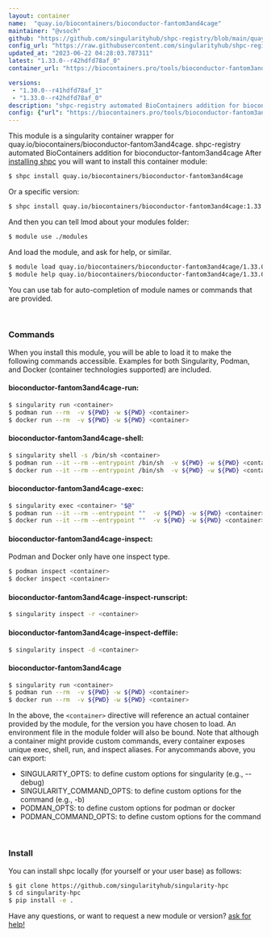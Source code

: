 ```yaml
---
layout: container
name:  "quay.io/biocontainers/bioconductor-fantom3and4cage"
maintainer: "@vsoch"
github: "https://github.com/singularityhub/shpc-registry/blob/main/quay.io/biocontainers/bioconductor-fantom3and4cage/container.yaml"
config_url: "https://raw.githubusercontent.com/singularityhub/shpc-registry/main/quay.io/biocontainers/bioconductor-fantom3and4cage/container.yaml"
updated_at: "2023-06-22 04:28:03.787311"
latest: "1.33.0--r42hdfd78af_0"
container_url: "https://biocontainers.pro/tools/bioconductor-fantom3and4cage"

versions:
 - "1.30.0--r41hdfd78af_1"
 - "1.33.0--r42hdfd78af_0"
description: "shpc-registry automated BioContainers addition for bioconductor-fantom3and4cage"
config: {"url": "https://biocontainers.pro/tools/bioconductor-fantom3and4cage", "maintainer": "@vsoch", "description": "shpc-registry automated BioContainers addition for bioconductor-fantom3and4cage", "latest": {"1.33.0--r42hdfd78af_0": "sha256:4b3ae605c2b8e7e9cc60ff966212a4cc8bdd3e37821c93e2c8666f0c99830dcd"}, "tags": {"1.30.0--r41hdfd78af_1": "sha256:d3bda7169fd4282497bca0f181633f04aa950b6c26501b955f690fa899517581", "1.33.0--r42hdfd78af_0": "sha256:4b3ae605c2b8e7e9cc60ff966212a4cc8bdd3e37821c93e2c8666f0c99830dcd"}, "docker": "quay.io/biocontainers/bioconductor-fantom3and4cage"}
---
```


This module is a singularity container wrapper for quay.io/biocontainers/bioconductor-fantom3and4cage.
shpc-registry automated BioContainers addition for bioconductor-fantom3and4cage
After [installing shpc](#install) you will want to install this container module:


```bash
$ shpc install quay.io/biocontainers/bioconductor-fantom3and4cage
```

Or a specific version:

```bash
$ shpc install quay.io/biocontainers/bioconductor-fantom3and4cage:1.33.0--r42hdfd78af_0
```

And then you can tell lmod about your modules folder:

```bash
$ module use ./modules
```

And load the module, and ask for help, or similar.

```bash
$ module load quay.io/biocontainers/bioconductor-fantom3and4cage/1.33.0--r42hdfd78af_0
$ module help quay.io/biocontainers/bioconductor-fantom3and4cage/1.33.0--r42hdfd78af_0
```

You can use tab for auto-completion of module names or commands that are provided.

<br>

### Commands

When you install this module, you will be able to load it to make the following commands accessible.
Examples for both Singularity, Podman, and Docker (container technologies supported) are included.

#### bioconductor-fantom3and4cage-run:

```bash
$ singularity run <container>
$ podman run --rm  -v ${PWD} -w ${PWD} <container>
$ docker run --rm  -v ${PWD} -w ${PWD} <container>
```

#### bioconductor-fantom3and4cage-shell:

```bash
$ singularity shell -s /bin/sh <container>
$ podman run --it --rm --entrypoint /bin/sh  -v ${PWD} -w ${PWD} <container>
$ docker run --it --rm --entrypoint /bin/sh  -v ${PWD} -w ${PWD} <container>
```

#### bioconductor-fantom3and4cage-exec:

```bash
$ singularity exec <container> "$@"
$ podman run --it --rm --entrypoint ""  -v ${PWD} -w ${PWD} <container> "$@"
$ docker run --it --rm --entrypoint ""  -v ${PWD} -w ${PWD} <container> "$@"
```

#### bioconductor-fantom3and4cage-inspect:

Podman and Docker only have one inspect type.

```bash
$ podman inspect <container>
$ docker inspect <container>
```

#### bioconductor-fantom3and4cage-inspect-runscript:

```bash
$ singularity inspect -r <container>
```

#### bioconductor-fantom3and4cage-inspect-deffile:

```bash
$ singularity inspect -d <container>
```



#### bioconductor-fantom3and4cage

```bash
$ singularity run <container>
$ podman run --rm  -v ${PWD} -w ${PWD} <container>
$ docker run --rm  -v ${PWD} -w ${PWD} <container>
```


In the above, the `<container>` directive will reference an actual container provided
by the module, for the version you have chosen to load. An environment file in the
module folder will also be bound. Note that although a container
might provide custom commands, every container exposes unique exec, shell, run, and
inspect aliases. For anycommands above, you can export:

 - SINGULARITY_OPTS: to define custom options for singularity (e.g., --debug)
 - SINGULARITY_COMMAND_OPTS: to define custom options for the command (e.g., -b)
 - PODMAN_OPTS: to define custom options for podman or docker
 - PODMAN_COMMAND_OPTS: to define custom options for the command

<br>

### Install

You can install shpc locally (for yourself or your user base) as follows:

```bash
$ git clone https://github.com/singularityhub/singularity-hpc
$ cd singularity-hpc
$ pip install -e .
```

Have any questions, or want to request a new module or version? [ask for help!](https://github.com/singularityhub/singularity-hpc/issues)